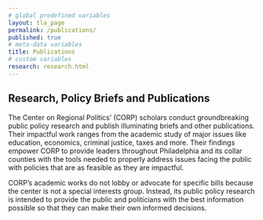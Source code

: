 ```yaml
---
# global predefined variables
layout: tla_page
permalink: /publications/
published: true
# meta-data variables
title: Publications
# custom variables
research: research.html
---
```

## Research, Policy Briefs and Publications
The Center on Regional Politics’ (CORP) scholars conduct groundbreaking public policy research and publish illuminating briefs and other publications. Their impactful work ranges from the academic study of major issues like education, economics, criminal justice, taxes and more. Their findings empower CORP to provide leaders throughout Philadelphia and its collar counties with the tools needed to properly address issues facing the public with policies that are as feasible as they are impactful.

CORP’s academic works do not lobby or advocate for specific bills because the center is not a special interests group. Instead, its public policy research is intended to provide the public and politicians with the best information possible so that they can make their own informed decisions.

